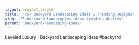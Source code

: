 ```yaml
---
layout: project_single
title:  "75+ Backyard Landscaping Ideas & Trending Designs"
slug: "75-backyard-landscaping-ideas-trending-designs"
parent: "backyard-lanscaping-ideas"
---
```

Leveled Luxury | Backyard Landscaping Ideas #backyard